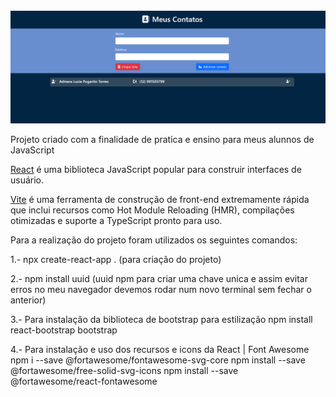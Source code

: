 <img src="src/Img-ListaContato.PNG"> 

Projeto criado com a finalidade de pratica e ensino para meus alunnos de JavaScript

[React](https://reactjs.org/) é uma biblioteca JavaScript popular para construir interfaces de usuário.

[Vite](https://vitejs.dev/) é uma ferramenta de construção de front-end extremamente rápida que inclui recursos como Hot Module Reloading (HMR), compilações otimizadas e suporte a TypeScript pronto para uso.

Para a realização do projeto foram utilizados os seguintes comandos:

1.- npx create-react-app . (para criação do projeto)

2.- npm install uuid (uuid npm para criar uma chave unica e assim evitar erros no meu navegador devemos rodar num novo terminal sem fechar o anterior)

3.- Para instalação da biblioteca de bootstrap para estilização
npm install react-bootstrap bootstrap

4.- Para instalação e uso dos recursos e icons da React | Font Awesome
npm i --save @fortawesome/fontawesome-svg-core
npm install --save @fortawesome/free-solid-svg-icons
npm install --save @fortawesome/react-fontawesome
